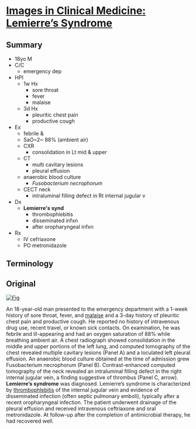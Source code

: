 <!--
Filename: 	2019-03-21_18M.md
Project: 	/Users/shume/Developer/physician/NEJM/IiCM
Author: 	shumez <https://github.com/shumez>
Created: 	2019-04-12 14:55:4
Modified: 	2019-05-31 16:18:59
-----
Copyright (c) 2019 shumez
-->

# [Images in Clinical Medicine: Lemierre’s Syndrome][2019_EmbilJohn_WalktyAndrew]

## Summary

* 18yo M
* C/C
	* emergency dep
* HPI
	* 1w Hx 
		* sore throat
		* fever
		* malaise
	* 3d Hx
		* pleuritic chest pain
		* productive cough
* Ex
	* febrile & 
	* SaO~2~ 88% (ambient air)
	* CXR
		* consolidation in Lt mid & upper
	* CT
		* multi cavitary lesions
		* pleural effusion 
	* anaerobic blood culture
		* *Fusobacterium necrophorum*
	* CECT neck
		* intraluminal filling defect in Rt internal jugular v
* Dx
	* **Lemierre's synd**
		* thrombophlebitis
		* disseminated infxn
		* after oropharyngeal infxn
* Rx
	* IV cefriaxone
	* PO metronidazole

## Terminology


## Original

[![Fig][fig]][fig]

An 18-year-old man presented to the emergency department with a 1-week history of sore throat, fever, and [malaise] and a 3-day history of pleuritic chest pain and productive cough. He reported no history of intravenous drug use, recent travel, or known sick contacts. On examination, he was febrile and ill-appearing and had an oxygen saturation of 88% while breathing ambient air. A chest radiograph showed consolidation in the middle and upper portions of the left lung, and computed tomography of the chest revealed multiple cavitary lesions (Panel A) and a loculated left pleural effusion. An anaerobic blood culture obtained at the time of admission grew Fusobacterium necrophorum (Panel B). Contrast-enhanced computed tomography of the neck revealed an intraluminal filling defect in the right internal jugular vein, a finding suggestive of thrombus (Panel C, arrow). **Lemierre’s syndrome** was diagnosed. Lemierre’s syndrome is characterized by [thrombophlebitis] of the internal jugular vein and evidence of disseminated infection (often septic pulmonary emboli), typically after a recent oropharyngeal infection. The patient underwent drainage of the pleural effusion and received intravenous ceftriaxone and oral metronidazole. At follow-up after the completion of antimicrobial therapy, he had recovered well.


##
[2019_EmbilJohn_WalktyAndrew]: https://www.nejm.org/doi/full/10.1056/NEJMicm1808378
[fig]: https://www.nejm.org/na101/home/literatum/publisher/mms/journals/content/nejm/2019/nejm_2019.380.issue-12/nejmicm1808378/20190315/images/img_medium/nejmicm1808378_f1.jpeg

<!-- term -->
[malaise]: #terminology "倦怠感"
[thrombophlebitis]: #terminology "血栓性静脈炎"

<!--
<style type="text/css">
	img{width: 51%; float: right;}
</style>
-->